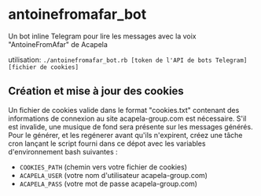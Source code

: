 # antoinefromafar_bot
 Un bot inline Telegram pour lire les messages avec la voix "AntoineFromAfar" de Acapela 

utilisation: `./antoinefromafar_bot.rb [token de l'API de bots Telegram] [fichier de cookies]`

## Création et mise à jour des cookies
Un fichier de cookies valide dans le format "cookies.txt" contenant des informations de connexion au site acapela-group.com est nécessaire. S'il est invalide, une musique de fond sera présente sur les messages générés.
Pour le générer, et les regénerer avant qu'ils n'expirent, créez une tâche cron lançant le script fourni dans ce dépot avec les variables d'environnement bash suivantes :

* `COOKIES_PATH` (chemin vers votre fichier de cookies)
* `ACAPELA_USER` (votre nom d'utilisateur acapela-group.com)
* `ACAPELA_PASS` (votre mot de passe acapela-group.com)

